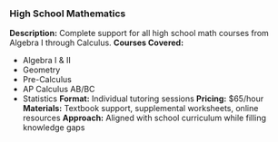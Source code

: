 ### High School Mathematics
**Description:** Complete support for all high school math courses from Algebra I through Calculus.
**Courses Covered:**
- Algebra I & II
- Geometry
- Pre-Calculus
- AP Calculus AB/BC
- Statistics
**Format:** Individual tutoring sessions
**Pricing:** $65/hour
**Materials:** Textbook support, supplemental worksheets, online resources
**Approach:** Aligned with school curriculum while filling knowledge gaps
